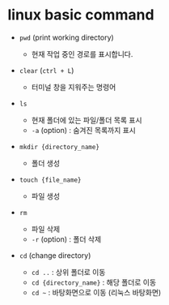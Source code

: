 # linux basic command

- `pwd` (print working directory)
    - 현재 작업 중인 경로를 표시합니다.
- `clear` (`ctrl + L`)
    - 터미널 창을 지워주는 명령어
- `ls`
    - 현재 폴더에 있는 파일/폴더 목록 표시
    - `-a` (option) : 숨겨진 목록까지 표시
- `mkdir {directory_name}`
    - 폴더 생성
- `touch {file_name}`
    - 파일 생성
- `rm`
    - 파일 삭제
    - `-r` (option) : 폴더 삭제

- `cd` (change directory)
    - `cd ..` : 상위 폴더로 이동
    - `cd {directory_name}` : 해당 폴더로 이동
    - `cd ~` : 바탕화면으로 이동 (리눅스 바탕화면)